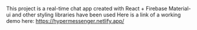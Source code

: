 This project is a real-time chat app created with React + Firebase
Material-ui and other styling libraries have been used
Here is a link of a working demo here: https://hypermessenger.netlify.app/
